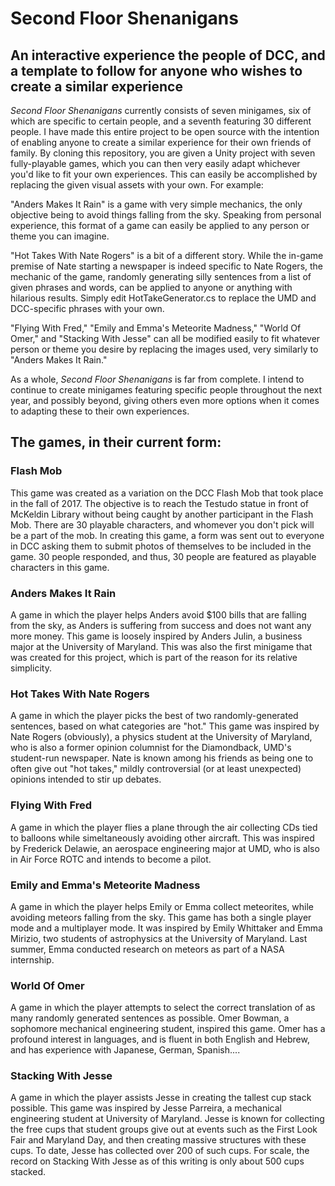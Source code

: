 # Second Floor Shenanigans
## An interactive experience the people of DCC, and a template to follow for anyone who wishes to create a similar experience
*Second Floor Shenanigans* currently consists of seven minigames, six of which are specific to certain people, and a seventh featuring 30 different people. I have made this entire project to be open source with the intention of enabling anyone to create a similar experience for their own friends of family. By cloning this repository, you are given a Unity project with seven fully-playable games, which you can then very easily adapt whichever you'd like to fit your own experiences. This can easily be accomplished by replacing the given visual assets with your own. For example:

"Anders Makes It Rain" is a game with very simple mechanics, the only objective being to avoid things falling from the sky. Speaking from personal experience, this format of a game can easily be applied to any person or theme you can imagine. 

"Hot Takes With Nate Rogers" is a bit of a different story. While the in-game premise of Nate starting a newspaper is indeed specific to Nate Rogers, the mechanic of the game, randomly generating silly sentences from a list of given phrases and words, can be applied to anyone or anything with hilarious results. Simply edit HotTakeGenerator.cs to replace the UMD and DCC-specific phrases with your own.

"Flying With Fred," "Emily and Emma's Meteorite Madness," "World Of Omer," and "Stacking With Jesse" can all be modified easily to fit whatever person or theme you desire by replacing the images used, very similarly to "Anders Makes It Rain." 

As a whole, *Second Floor Shenanigans* is far from complete. I intend to continue to create minigames featuring specific people throughout the next year, and possibly beyond, giving others even more options when it comes to adapting these to their own experiences.

## The games, in their current form:

### Flash Mob
This game was created as a variation on the DCC Flash Mob that took place in the fall of 2017. The objective is to reach the Testudo statue in front of McKeldin Library without being caught by another participant in the Flash Mob. There are 30 playable characters, and whomever you don't pick will be a part of the mob. In creating this game, a form was sent out to everyone in DCC asking them to submit photos of themselves to be included in the game. 30 people responded, and thus, 30 people are featured as playable characters in this game.

### Anders Makes It Rain
A game in which the player helps Anders avoid $100 bills that are falling from the sky, as Anders is suffering from success and does not want any more money. This game is loosely inspired by Anders Julin, a business major at the University of Maryland. This was also the first minigame that was created for this project, which is part of the reason for its relative simplicity.

### Hot Takes With Nate Rogers
A game in which the player picks the best of two randomly-generated sentences, based on what categories are "hot." This game was inspired by Nate Rogers (obviously), a physics student at the University of Maryland, who is also a former opinion columnist for the Diamondback, UMD's student-run newspaper. Nate is known among his friends as being one to often give out "hot takes," mildly controversial (or at least unexpected) opinions intended to stir up debates.

### Flying With Fred
A game in which the player flies a plane through the air collecting CDs tied to balloons while simeltaneously avoiding other aircraft. This was inspired by Frederick Delawie, an aerospace engineering major at UMD, who is also in Air Force ROTC and intends to become a pilot.

### Emily and Emma's Meteorite Madness
A game in which the player helps Emily or Emma collect meteorites, while avoiding meteors falling from the sky. This game has both a single player mode and a multiplayer mode. It was inspired by Emily Whittaker and Emma Mirizio, two students of astrophysics at the University of Maryland. Last summer, Emma conducted research on meteors as part of a NASA internship.

### World Of Omer
A game in which the player attempts to select the correct translation of as many randomly generated sentences as possible. Omer Bowman, a sophomore mechanical engineering student, inspired this game. Omer has a profound interest in languages, and is fluent in both English and Hebrew, and has experience with Japanese, German, Spanish....

### Stacking With Jesse
A game in which the player assists Jesse in creating the tallest cup stack possible. This game was inspired by Jesse Parreira, a mechanical engineering student at University of Maryland. Jesse is known for collecting the free cups that student groups give out at events such as the First Look Fair and Maryland Day, and then creating massive structures with these cups. To date, Jesse has collected over 200 of such cups. For scale, the record on Stacking With Jesse as of this writing is only about 500 cups stacked.

